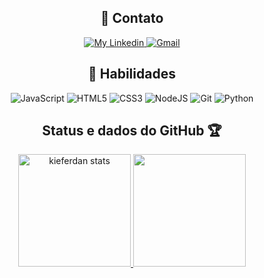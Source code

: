 

<div align="center">
    <h2>📡 Contato</h2>
</div>
<p align="center">
    </a>
    <a href="https://www.linkedin.com/in/danielfpinho/">
        <img alt="My Linkedin" src="https://img.shields.io/static/v1?style=flat-square&logo=linkedin&label=Linkedin&message=DanielPinho&color=FF7704">
    </a>
    <a href="mailto:danielfmpinho@gmail.com">
        <img alt="Gmail" src="https://img.shields.io/static/v1?style=flat-square&logo=gmail&label=Gmail&message=danielfmpinho@gmail.com&color=FF7704">
    </a>
</p>

<div align="center">
    <h2>📑 Habilidades</h2>
    <p align="center">
      <img alt="JavaScript" src="https://img.shields.io/badge/javascript-%23323330.svg?style=for-the-badge&logo=javascript&logoColor=%23F7DF1E"/>
      <img alt="HTML5" src="https://img.shields.io/badge/html5-%23E34F26.svg?style=for-the-badge&logo=html5&logoColor=white"/>
      <img alt="CSS3" src="https://img.shields.io/badge/css3-%231572B6.svg?style=for-the-badge&logo=css3&logoColor=white"/>
      <img alt="NodeJS" src="https://img.shields.io/badge/node.js-%2343853D.svg?style=for-the-badge&logo=node-dot-js&logoColor=white"/>
      <img alt="Git" src="https://img.shields.io/badge/git-%23F05033.svg?style=for-the-badge&logo=git&logoColor=white"/>
      <img alt="Python" src="https://img.shields.io/badge/Python-FFD43B?style=for-the-badge&logo=python&logoColor=blue"/>
      </p>
</div>

<div align="center">
    <h2>Status e dados do GitHub 🏆</h2>
</div>

<p align="center">
  <a href="https://github.com/kieferdan/">
    <img height="180em" alt="kieferdan stats" src="https://github-readme-stats.vercel.app/api?username=kieferdan&show_icons=true&bg_color=DEG,555555,9e7d57&theme=react" style="max-width:100%;">
    <img height="180em" src="https://github-readme-stats.vercel.app/api/top-langs/?username=kieferdan&layout=compact&theme=react&line_height=27&bg_color=DEG,555555,9e7d57" style="max-width:100%;">
  </a>
</p>

  
